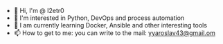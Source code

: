 - 👋 Hi, I'm @ I2etr0
- 👀 I'm interested in Python, DevOps and process automation
- 🌱 I am currently learning Docker, Ansible and other interesting tools
- 📫 How to get to me: you can write to the mail: yyaroslav43@gmail.om
